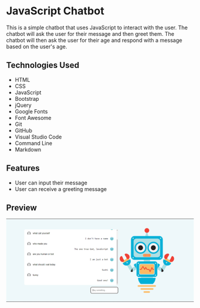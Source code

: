 # JavaScript Chatbot 

This is a simple chatbot that uses JavaScript to interact with the user. The chatbot will ask the user for their message and then greet them. The chatbot will then ask the user for their age and respond with a message based on the user's age.

## Technologies Used

- HTML
- CSS
- JavaScript
- Bootstrap
- jQuery
- Google Fonts
- Font Awesome
- Git
- GitHub
- Visual Studio Code
- Command Line
- Markdown

## Features

- User can input their message
- User can receive a greeting message

## Preview

[![alt text](image.png)](https://ajay-dhangar.github.io/chatbot/)